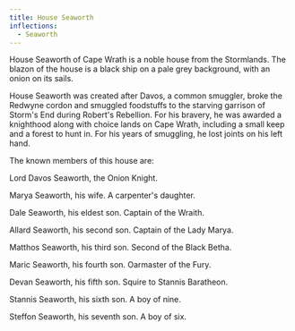 ```yaml
---
title: House Seaworth
inflections:
  - Seaworth
---
```


House Seaworth of Cape Wrath is a noble house from the Stormlands. The blazon of the house is a black ship on a pale grey background, with an onion on its sails.

House Seaworth was created after Davos, a common smuggler, broke the Redwyne cordon and smuggled foodstuffs to the starving garrison of Storm's End during Robert's Rebellion. For his bravery, he was awarded a knighthood along with choice lands on Cape Wrath, including a small keep and a forest to hunt in. For his years of smuggling, he lost joints on his left hand.

The known members of this house are:

Lord Davos Seaworth, the Onion Knight.

Marya Seaworth, his wife. A carpenter's daughter.

Dale Seaworth, his eldest son. Captain of the Wraith.

Allard Seaworth, his second son. Captain of the Lady Marya.

Matthos Seaworth, his third son. Second of the Black Betha.

Maric Seaworth, his fourth son. Oarmaster of the Fury.

Devan Seaworth, his fifth son. Squire to Stannis Baratheon.

Stannis Seaworth, his sixth son. A boy of nine.

Steffon Seaworth, his seventh son. A boy of six.


